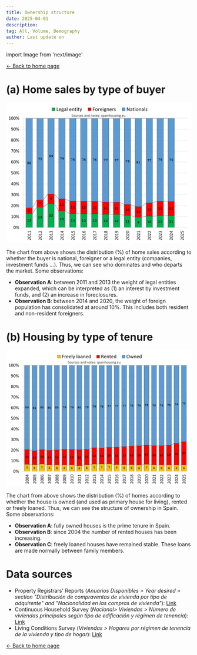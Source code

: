 ```yaml
---
title: Ownership structure
date: 2025-04-01
description:
tag: All, Volume, Demography
author: Last update on
---
```


import Image from 'next/image'

<div class="meta-line"><a class="meta-back" href="/">← Back to home page</a></div>

# (a) Home sales by type of buyer

[![Nacionalidad de los compradores de vivienda](/images/buyer.png)](/images/buyer.png)

The chart from above shows the distribution (%) of home sales according to whether the buyer is national, foreigner or a legal entity (companies, investment funds ...). Thus, we can see who dominates and who departs the market. Some observations:

- **Observation A**: between 2011 and 2013 the weight of legal entities expanded, which can be interpreted as (1) an interest by investment funds, and (2) an increase in foreclosures.
- **Observation B**: between 2014 and 2020, the weight of foreign population has consolidated at around 10%. This includes both resident and non-resident foreigners.

# (b) Housing by type of tenure

[![Régimen de tenencia de la vivienda](/images/tenure.png)](/images/tenure.png)

The chart from above shows the distribution (%) of homes according to whether the house is owned (and used as primary house for living), rented or freely loaned. Thus, we can see the structure of ownership in Spain. Some observations:

- **Observation A**: fully owned houses is the prime tenure in Spain.
- **Observation B**: since 2004 the number of rented houses has been increasing.
- **Observation C**: freely loaned houses have remained stable. These loans are made normally between family members.

# Data sources

- Property Registrars' Reports (_Anuarios Disponibles > Year desired > section "Distribución de compraventas de vivienda por tipo de adquirente" and "Nacionalidad en las compras de vivienda"_): [Link](https://www.registradores.org/actualidad/portal-estadistico-registral/estadisticas-de-propiedad)
- Continuous Household Survey (_Nacional> Viviendas > Número de viviendas principales según tipo de edificación y régimen de tenencia_): [Link](https://www.ine.es/dyngs/INEbase/en/operacion.htm?c=Estadistica_C&cid=1254736176952&menu=resultados&idp=1254735572981)
- Living Conditions Survey (_Viviendas > Hogares por régimen de tenencia de la vivienda y tipo de hogar_): [Link](https://www.ine.es/dynt3/inebase/index.htm?padre=792&capsel=792)

<div class="meta-line"><a class="meta-back" href="/">← Back to home page</a></div>
